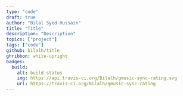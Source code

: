 ```yaml
---
type: "code"
draft: true
author: "Bilal Syed Hussain"
title: "Title"
description: "Description"
topics: ["project"]
tags: ["code"]
github: bilalh/title
ghribbon: white-upright
badges:
  build:
    alt: build status
    img: https://api.travis-ci.org/Bilalh/gmusic-sync-rating.svg
    url: https://travis-ci.org/Bilalh/gmusic-sync-rating
---
```


